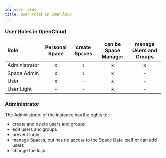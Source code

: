 ```yaml
---
id: user-roles
title: User roles in OpenCloud
---
```


### User Roles in OpenCloud

| Role          | Personal Space| create Spaces | can be Space Manager  | manage Users and Groups  |
| :-------------| :-:           | :-:           | :-:                   | :-:                      |
| Administrator |   x           |     x         | x                     | x                        |
| Space Admin   |   x           |     x         | x                     | -                        |
| User          |   x           |     -         | x                     | -                        |
| User Light    |   -           |     -         | x                     | -                        |


### Administrator

The Administrator of the instance has the rights to:

- create and delete users and groups
- edit users and groups
- prevent login
- manage Spaces, but has no access to the Space Data itself or can add users
- change the logo


